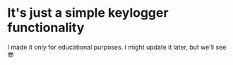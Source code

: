 # It's just a simple keylogger functionality

I made it only for educational purposes. I might update it later, but we'll see 😎
